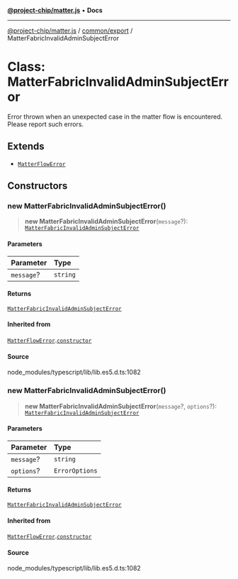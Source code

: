 [**@project-chip/matter.js**](../../../README.md) • **Docs**

***

[@project-chip/matter.js](../../../modules.md) / [common/export](../README.md) / MatterFabricInvalidAdminSubjectError

# Class: MatterFabricInvalidAdminSubjectError

Error thrown when an unexpected case in the matter flow is encountered. Please report such errors.

## Extends

- [`MatterFlowError`](MatterFlowError.md)

## Constructors

### new MatterFabricInvalidAdminSubjectError()

> **new MatterFabricInvalidAdminSubjectError**(`message`?): [`MatterFabricInvalidAdminSubjectError`](MatterFabricInvalidAdminSubjectError.md)

#### Parameters

| Parameter | Type |
| :------ | :------ |
| `message`? | `string` |

#### Returns

[`MatterFabricInvalidAdminSubjectError`](MatterFabricInvalidAdminSubjectError.md)

#### Inherited from

[`MatterFlowError`](MatterFlowError.md).[`constructor`](MatterFlowError.md#constructors)

#### Source

node\_modules/typescript/lib/lib.es5.d.ts:1082

### new MatterFabricInvalidAdminSubjectError()

> **new MatterFabricInvalidAdminSubjectError**(`message`?, `options`?): [`MatterFabricInvalidAdminSubjectError`](MatterFabricInvalidAdminSubjectError.md)

#### Parameters

| Parameter | Type |
| :------ | :------ |
| `message`? | `string` |
| `options`? | `ErrorOptions` |

#### Returns

[`MatterFabricInvalidAdminSubjectError`](MatterFabricInvalidAdminSubjectError.md)

#### Inherited from

[`MatterFlowError`](MatterFlowError.md).[`constructor`](MatterFlowError.md#constructors)

#### Source

node\_modules/typescript/lib/lib.es5.d.ts:1082

